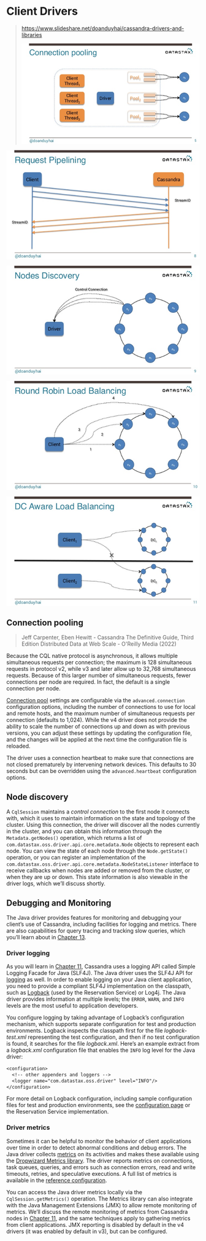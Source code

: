 # Client Drivers


> https://www.slideshare.net/doanduyhai/cassandra-drivers-and-libraries
>
> ![31853158-7e8c-4651-b34e-9edcddf2506e](cassandra-client-driver.assets/31853158-7e8c-4651-b34e-9edcddf2506e.jpg)



![93968860-6161-409f-b8d8-57e8c4e97429](cassandra-client-driver.assets/93968860-6161-409f-b8d8-57e8c4e97429.jpg)

![61255b4a-66c5-4207-be2a-e32ca04f7114](cassandra-client-driver.assets/61255b4a-66c5-4207-be2a-e32ca04f7114.jpg)



![6c365f07-08fc-485a-9b12-286a43132908](cassandra-client-driver.assets/6c365f07-08fc-485a-9b12-286a43132908.jpg)



![55ab3b52-7d0c-46f1-869b-62aa5d944143](cassandra-client-driver.assets/55ab3b52-7d0c-46f1-869b-62aa5d944143.jpg)




## Connection pooling

> Jeff Carpenter, Eben Hewitt - Cassandra The Definitive Guide, Third Edition Distributed Data at Web Scale - O'Reilly Media (2022)


Because the CQL native protocol is asynchronous, it allows multiple simultaneous requests per connection; the maximum is 128 simultaneous requests in protocol v2, while v3 and later allow up to 32,768 simultaneous requests. Because of this larger number of simultaneous requests, fewer connections per node are required. In fact, the default is a single connection per node.

[Connection pool](https://oreil.ly/zUY-B) settings are configurable via the `advanced.connection` configuration options, including the number of connections to use for local and remote hosts, and the maximum number of simultaneous requests per connection (defaults to 1,024). While the v4 driver does not provide the ability to scale the number of connections up and down as with previous versions, you can adjust these settings by updating the configuration file, and the changes will be applied at the next time the configuration file is reloaded.

The driver uses a connection heartbeat to make sure that connections are not closed prematurely by intervening network devices. This defaults to 30 seconds but can be overridden using the `advanced.heartbeat` configuration options.

## Node discovery

A `CqlSession` maintains a *control connection* to the first node it connects with, which it uses to maintain information on the state and topology of the cluster. Using this connection, the driver will discover all the nodes currently in the cluster, and you can obtain this information through the `Metadata.getNodes()` operation, which returns a list of `com.datastax.oss.driver.api.core.metadata.Node` objects to represent each node. You can view the state of each node through the `Node.getState()` operation, or you can register an implementation of the `com.datastax.oss.driver.api.core.metadata.NodeStateListener` interface to receive callbacks when nodes are added or removed from the cluster, or when they are up or down. This state information is also viewable in the driver logs, which we’ll discuss shortly.

## Debugging and Monitoring

The Java driver provides features for monitoring and debugging your client’s use of Cassandra, including facilities for logging and metrics. There are also capabilities for query tracing and tracking slow queries, which you’ll learn about in [Chapter 13](javascript:void(0)).

### Driver logging

As you will learn in [Chapter 11](javascript:void(0)), Cassandra uses a logging API called Simple Logging Facade for Java (SLF4J). The Java driver uses the SLF4J API for [logging](https://oreil.ly/1Nr9a) as well. In order to enable logging on your Java client application, you need to provide a compliant SLF4J implementation on the classpath, such as [Logback](http://logback.qos.ch/) (used by the Reservation Service) or Log4j. The Java driver provides information at multiple levels; the `ERROR`, `WARN`, and `INFO` levels are the most useful to application developers.

You configure logging by taking advantage of Logback’s configuration mechanism, which supports separate configuration for test and production environments. Logback inspects the classpath first for the file *logback-test.xml* representing the test configuration, and then if no test configuration is found, it searches for the file *logback.xml*. Here’s an example extract from a *logback.xml* configuration file that enables the `INFO` log level for the Java driver:

```
<configuration>
  <!-- other appenders and loggers -->
  <logger name="com.datastax.oss.driver" level="INFO"/>
</configuration>
```

For more detail on Logback configuration, including sample configuration files for test and production environments, see the [configuration page](https://oreil.ly/wyKXy) or the Reservation Service implementation.

### Driver metrics

Sometimes it can be helpful to monitor the behavior of client applications over time in order to detect abnormal conditions and debug errors. The Java driver collects [metrics](https://oreil.ly/RL4tQ) on its activities and makes these available using the [Dropwizard Metrics library](https://github.com/dropwizard/metrics). The driver reports metrics on connections, task queues, queries, and errors such as connection errors, read and write timeouts, retries, and speculative executions. A full list of metrics is available in the [reference configuration](https://oreil.ly/ktuSE).

You can access the Java driver metrics locally via the `CqlSession.getMetrics()` operation. The Metrics library can also integrate with the Java Management Extensions (JMX) to allow remote monitoring of metrics. We’ll discuss the remote monitoring of metrics from Cassandra nodes in [Chapter 11](javascript:void(0)), and the same techniques apply to gathering metrics from client applications. JMX reporting is disabled by default in the v4 drivers (it was enabled by default in v3), but can be configured.


